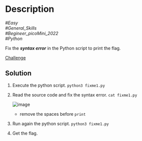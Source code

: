 # Description

_#Easy_<br>
_#General_Skills_<br>
_#Begineer_picoMini_2022_<br>
_#Python_<br>

Fix the ***syntax error*** in the Python script to print the flag.

[Challenge](../fixme1.py/fixme1.py)

## Solution

1. Execute the python script.
   `python3 fixme1.py`
2. Read the source code and fix the syntax error.
   `cat fixme1.py`
   
   ![image](https://github.com/user-attachments/assets/6cd474b7-8fa9-495a-8180-36bf4804765f)

   - remove the spaces before `print`

3. Run again the python script.
   `python3 fixme1.py`
4. Get the flag.

